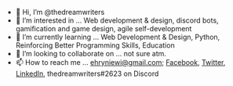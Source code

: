 - 👋 Hi, I’m @thedreamwriters
- 👀 I’m interested in ... Web development & design, discord bots, gamification and game design, agile self-development
- 🌱 I’m currently learning ... Web Development & Design, Python, Reinforcing Better Programming Skills, Education
- 💞️ I’m looking to collaborate on ... not sure atm. 
- 📫 How to reach me ... ehryniewi@gmail.com;  [Facebook](https://www.facebook.com/dreamwriteremmy), [Twitter](https://www.twitter.com/thedreamwriters), [LinkedIn](https://www.linkedin.com/en/ehryniewicz), thedreamwriters#2623 on Discord

<!---
thedreamwriters/thedreamwriters is a ✨ special ✨ repository because its `README.md` (this file) appears on your GitHub profile.
You can click the Preview link to take a look at your changes.
--->
